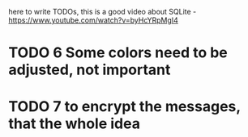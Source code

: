 here to write TODOs,
this is a good video about SQLite - https://www.youtube.com/watch?v=byHcYRpMgI4

# TODO 6 Some colors need to be adjusted, not important
# TODO 7 to encrypt the messages, that the whole idea
